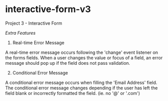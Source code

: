 # interactive-form-v3
 Project 3 - Interactive Form

*Extra Features*

 1. Real-time Error Message

A real-time error message occurs following the 'change' event listener on the forms fields. When a user changes the value or focus of a field, an error message should pop up if the field does not pass validation.

 2. Conditional Error Message

A conditional error message occurs when filling the 'Email Address' field. The conditional error message changes depending if the user has left the field blank or incorrectly formatted the field. (ie. no '@' or '.com')


